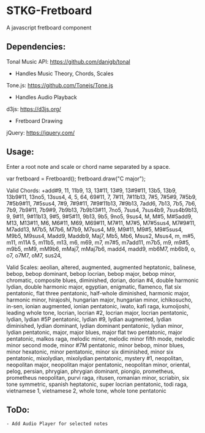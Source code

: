# STKG-Fretboard

A javascript fretboard component

## Dependencies:

Tonal Music API: https://github.com/danigb/tonal


  - Handles Music Theory, Chords, Scales


Tone.js: https://github.com/Tonejs/Tone.js


  - Handles Audio Playback

d3js: https://d3js.org/


  - Fretboard Drawing 

jQuery: https://jquery.com/


## Usage:

Enter a root note and scale or chord name separated by a space.

  var fretboard = Fretboard();
  fretboard.draw("C major");

Valid Chords: +add#9, 11, 11b9, 13, 13#11, 13#9, 13#9#11, 13b5, 13b9, 13b9#11, 13no5, 13sus4, 4, 5, 64, 69#11, 7, 7#11, 7#11b13, 7#5, 7#5#9, 7#5b9, 7#5b9#11, 7#5sus4, 7#9, 7#9#11, 7#9#11b13, 7#9b13, 7add6, 7b13, 7b5, 7b6, 7b9, 7b9#11, 7b9#9, 7b9b13, 7b9b13#11, 7no5, 7sus4, 7sus4b9, 7sus4b9b13, 9, 9#11, 9#11b13, 9#5, 9#5#11, 9b13, 9b5, 9no5, 9sus4, M, M#5, M#5add9, M13, M13#11, M6, M6#11, M69, M69#11, M7#11, M7#5, M7#5sus4, M7#9#11, M7add13, M7b5, M7b6, M7b9, M7sus4, M9, M9#11, M9#5, M9#5sus4, M9b5, M9sus4, Madd9, Maddb9, Maj7, Mb5, Mb6, Msus2, Msus4, m, m#5, m11, m11A 5, m11b5, m13, m6, m69, m7, m7#5, m7add11, m7b5, m9, m9#5, m9b5, mM9, mM9b6, mMaj7, mMaj7b6, madd4, madd9, mb6M7, mb6b9, o, o7, o7M7, oM7, sus24,


Valid Scales: aeolian, altered, augmented, augmented heptatonic, balinese, bebop, bebop dominant, bebop locrian, bebop major, bebop minor, chromatic, composite blues, diminished, dorian, dorian #4, double harmonic lydian, double harmonic major, egyptian, enigmatic, flamenco, flat six pentatonic, flat three pentatonic, half-whole diminished, harmonic major, harmonic minor, hirajoshi, hungarian major, hungarian minor, ichikosucho, in-sen, ionian augmented, ionian pentatonic, iwato, kafi raga, kumoijoshi, leading whole tone, locrian, locrian #2, locrian major, locrian pentatonic, lydian, lydian #5P pentatonic, lydian #9, lydian augmented, lydian diminished, lydian dominant, lydian dominant pentatonic, lydian minor, lydian pentatonic, major, major blues, major flat two pentatonic, major pentatonic, malkos raga, melodic minor, melodic minor fifth mode, melodic minor second mode, minor #7M pentatonic, minor bebop, minor blues, minor hexatonic, minor pentatonic, minor six diminished, minor six pentatonic, mixolydian, mixolydian pentatonic, mystery #1, neopolitan, neopolitan major, neopolitan major pentatonic, neopolitan minor, oriental, pelog, persian, phrygian, phrygian dominant, piongio, prometheus, prometheus neopolitan, purvi raga, ritusen, romanian minor, scriabin, six tone symmetric, spanish heptatonic, super locrian pentatonic, todi raga, vietnamese 1, vietnamese 2, whole tone, whole tone pentatonic


## ToDo:


    - Add Audio Player for selected notes
